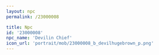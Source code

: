 ```yaml
---
layout: npc
permalink: /23000008

title: Npc
id: '23000008'
npc_name: 'Devilin Chief'
icon_url: 'portrait/mob/23000008_b_devilhugebrown_p.png'
---
```

